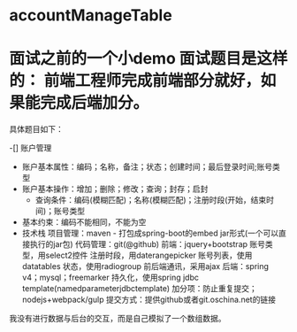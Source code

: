 # accountManageTable
面试之前的一个小demo
面试题目是这样的：
 前端工程师完成前端部分就好，如果能完成后端加分。
==============================================
具体题目如下：

-[] 账户管理
- 账户基本属性：编码；名称，备注；状态；创建时间；最后登录时间;账号类型
- 账户基本操作：增加；删除；修改；查询；封存；启封
	- 查询条件：编码(模糊匹配)；名称(模糊匹配)；注册时段(开始，结束时间)；账号类型
- 基本约束：编码不能相同，不能为空
- 技术栈
	项目管理：maven
		- 打包成spring-boot的embed jar形式(一个可以直接执行的jar包)
	代码管理：git(@github)
	前端：jquery+bootstrap
		账号类型，用select2控件
		注册时段，用daterangepicker
		账号列表，使用datatables
		状态，使用radiogroup
		前后端通讯，采用ajax
	后端：spring v4；mysql；freemarker
		持久化，使用spring jdbc template(namedparameterjdbctemplate)
	加分项：防止重复提交；nodejs+webpack/gulp
提交方式：提供github或者git.oschina.net的链接

我没有进行数据与后台的交互，而是自己模拟了一个数组数据。
